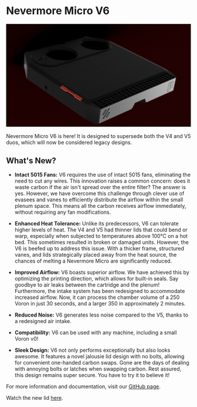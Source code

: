 # Nevermore Micro V6

![Nevermore Micro V6](V6_micro.png)

Nevermore Micro V6 is here! It is designed to supersede both the V4 and V5 duos, which will now be considered legacy designs.

## What's New?

- **Intact 5015 Fans:** V6 requires the use of intact 5015 fans, eliminating the need to cut any wires. This innovation raises a common concern: does it waste carbon if the air isn't spread over the entire filter? The answer is yes. However, we have overcome this challenge through clever use of evasees and vanes to efficiently distribute the airflow within the small plenum space. This means all the carbon receives airflow immediately, without requiring any fan modifications.

- **Enhanced Heat Tolerance:** Unlike its predecessors, V6 can tolerate higher levels of heat. The V4 and V5 had thinner lids that could bend or warp, especially when subjected to temperatures above 100°C on a hot bed. This sometimes resulted in broken or damaged units. However, the V6 is beefed up to address this issue. With a thicker frame, structured vanes, and lids strategically placed away from the heat source, the chances of melting a Nevermore Micro are significantly reduced.

- **Improved Airflow:** V6 boasts superior airflow. We have achieved this by optimizing the printing direction, which allows for built-in seals. Say goodbye to air leaks between the cartridge and the plenum! Furthermore, the intake system has been redesigned to accommodate increased airflow. Now, it can process the chamber volume of a 250 Voron in just 30 seconds, and a larger 350 in approximately 2 minutes.

- **Reduced Noise:** V6 generates less noise compared to the V5, thanks to a redesigned air intake.

- **Compatibility:** V6 can be used with any machine, including a small Voron v0!

- **Sleek Design:** V6 not only performs exceptionally but also looks awesome. It features a novel jalousie lid design with no bolts, allowing for convenient one-handed carbon swaps. Gone are the days of dealing with annoying bolts or latches when swapping carbon. Rest assured, this design remains super secure. You have to try it to believe it!

For more information and documentation, visit our [GitHub page](https://github.com/nevermore3d).

Watch the new lid [here](vcompress_56.mov).

